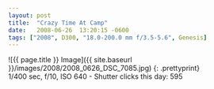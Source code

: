 ```yaml
---
layout: post
title:  "Crazy Time At Camp"
date:   2008-06-26  13:20:15 -0600
tags: ["2008", D300, "18.0-200.0 mm f/3.5-5.6", Genesis]
---
```

![{{ page.title }} Image]({{ site.baseurl }}/images/2008/2008_0626_DSC_7085.jpg)
{: .prettyprint}   
1/400 sec, f/10, ISO 640 - Shutter clicks this day: 595